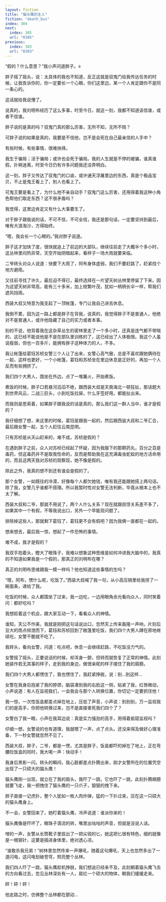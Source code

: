 ```yaml
---
layout: fiction
title: "猫头鹰的主人"
fiction: "death_bus"
index: 304
next:
  index: 305
  url: "0305"
previous:
  index: 303
  url: "0303"
---
```

“假的？什么意思？”我小声问道胖子。≥

胖子摇了摇头，说：太具体的我也不知道，反正这就是驭鬼门给我传达任务的时候，让我告诉你的，你一定要长一个心眼，你们这里边，某一个人肯定跟你不是同一条心的。

这话就给我说懵了。

说真的，我刘明布经历了这么多事，时至今日，就这一刻，我都不知道该信谁，或者不信谁。

胖子说的是真的吗？驭鬼门真的那么厉害，无所不知，无所不晓？

可胖子说的如果是真的，我要是不信他，岂不是会死在自己最亲信的人手中？

有些时候，有些事情，很难抉择。

我生于骗局；活于骗局；或许也会死于骗局。我的人生就是不停的被骗，谁真谁假，扑朔迷离，时至今日仍有许多问题我还没弄明白。

这一刻，胖子又传达了驭鬼门的口谕，或许通天浮屠里边的东西，真是个极品宝贝，不止是鬼王看上了，别人也看上了。

可鬼王要是看上了，为什么他不亲自动手？驭鬼门这么厉害，还用得着我这种小角色帮他们取走东西？这不很矛盾吗？

我觉得，这里边肯定又有什么大事要生了。

对于胖子跟我说的话，不可不信，不可全信，我还是那句话，一定要坚持到最后，唯有大浪淘沙，方得始终。

“嗯，我会长一个心眼的。”我对胖子说道。

胖子这才加快了度，很快就追上了前边的大部队，继续往前走了大概半个多小时，这丛林里闷热异常，天空开始阴暗起来，看样子一场大雨就要来临。

二爷转头对众人说道：快要下大雨了，阿布身体虚弱，我们不要赶路了，赶紧找个地方避雨。

又往前寻找了许久，最后迫不得已，最终选择在一片望天树丛林里停留了下来。因为这望天树非常高，能有三十多米，加上枝繁叶茂，犹如一柄柄长伞一样，帮我们遮风挡雨。

西装大叔又特意为我支起了一顶帐篷，专门让我自己进去休息。

我倒不累，因为这一路上都是胖子在背我，说真的，我觉得胖子不是普通人，他绝对不是普通人，或许他隐藏了自己的实力或者本事。

别的不说，他背着我在这杂草丛生的密林里走了一个多小时，还真是连气都不带喘的，这已经不能说他是不是在部队里训练的了，这已经出了人体极限。我这个人虽说瘦弱，但也一百多斤，能拥有胖子这种体力的人，不多。

我让帐篷给葛钰苏桢女警三个人让了出来，女警心高气傲，总是不喜欢跟她俩待在一起，这样也更好，一个小帐篷，葛钰和苏桢坐在里边休息是正好的，再加一个人反而有些拥挤了。

我们四个大男人，围坐在外边，点了一堆篝火，开始煮饭。

煮饭的时候，胖子口若悬河滔滔不绝，跟西装大叔是天南海北一顿狂扯，那话题大到世界风云，二战三巨头，小到吃饭拉屎，什么牙签好用，都能扯出来。

而我则是思索着，如果胖子跟我说的话是真的，那么我们这一群人当中，谁才是假的？

我仔细想了想，来这里的时候，葛钰是跟我一起的，然后跟西装大叔和二爷汇合，最后跟女警一起，五个人赶往云南昆明。

只有苏桢是从天山赶来的，难不成，苏桢是假的？

在遇到胖子之前，众人对苏桢已经起了怀疑，因为我服下的那颗药丸，百分之百是毒药，但这毒药并不是取我性命的，反而是帮助我在这充满毒虫蛇蚁的地方活命用的，而且这两天我对苏桢的观察现，她不像是假的。

除此之外，我真的想不到还有谁会是假的了。

那个女警，一如既往的冷漠，好像每个人都欠她钱，唯有我还能跟她搭上两句话。除了我，女警几乎谁都不搭理。所以我暂时性对女警无法判断，毕竟从根本上也不太了解。

西装大叔和二爷，那就不用说了，两个人什么关系？现在就跟叔侄关系差不多了，如果其中一个有假，不等我说出口，另外一个早能现问题了。

排除掉这些人，那就剩下葛钰了，葛钰更不会有假吧？因为我俩一直都在一起的。

想来想去，最后我一惊，想起了一件恐怖的事情。

难不成，我才是假的？

我双手抱着头，瞪大了眼珠子，我难以想象这种思维是如何冲进我大脑中的，我真的不知道如果我是一个假的，那真正的刘明布在哪？

真正的刘明布思维跟我一模一样吗？他也知道这些事情的生吗？

“喂，阿布，愣什么呢，吃饭了。”西装大叔喊了我一句，从小高压锅里给我捞了一碗面条，递给了我。

吃饭的时候，众人都围坐了过来，我一边吃，一边用眼角余光看向众人，同时笑着问：都好吃吗？

我想趁着这个机会，跟大家互动一下，看看众人的神情。

谁知，天公不作美，我就是刚把这句话说出口，忽然天上传来轰隆一声响，片刻后豆大的雨点倾泄而下，葛钰和苏桢回到了敞篷里吃饭，我们四个大男人蹲在原地继续吃，女警干脆就不吃了。

我转头，看向女警，问道：吃点吧，休息一会继续赶路，不吃饭没力气的。

女警摇了摇头，正要说话的时候，却浑身一颤，但转而就恢复了正常的神情。此刻她装作若无其事的样子，走到我的身边，做很亲昵的样子搂住了我的肩膀。

我们四个大男人都愣住了，我也愣住了，我赶紧挣脱，说：别...别这样...

女警在我身后抱紧了我的脖颈，脑袋凑到我的右脸这一侧，贴紧了我，红唇微动，小声说道：有人在监视我们，一会我会与那个人转换位置，你切记一定要抓住他！

我一惊，一次性饭盒都差点掉在地上，压低了声音，小声说：别别别，万一监视我们的是高手，你把他转换过来，岂不是直接害死我们四个了？

女警白了我一眼，小声在我耳边说：真是实力强劲的高手，用得着偷窥监视吗？

仔细一想，女警说的也有道理，我就嗯了一声，点了点头。还没来得及做好心理准备，下一秒女警就忽然不见了。

西装大叔，胖子，二爷，都是一愣，尤其是胖子，饭盒都吓的掉在了地上，正在弯腰捡饭盒的同时，我大喝一声：快动手！

我身后黑影一闪，转头的瞬间，我心脏都差点扑腾出来，刚才女警所在的位置凭空出现了一只硕大的猫头鹰！

猫头鹰刚一出现，就立在了我的肩头，我吓了一跳，它也吓了一跳，此刻扑腾翅膀就要飞走，我一把拽住了猫头鹰的一只爪子，狠狠的拽下来。

胖子直接一记虎扑，整个人犹如一枚人肉炸弹，猛的一下扑过来，压在这一只硕大的猫头鹰身上。

不一会，女警回来了，她盯着猫头鹰，冷声说道：谁派你来的！

猫头鹰像是吓坏了，眼珠子滴流的转，嘴里出咕咕的声音，但就是没说人话。

噌的一声，女警从长筒靴子里拔出了一把尖锐的匕，她这把匕很有特色，细的就像是一根钢针，这要是插进身体里，绝对透心凉。

“谁敢杀我兄弟！”树林里忽然传来一声爆吼，随着这句爆吼，天上也忽然多出了一道闪电，这闪电划破苍穹，照亮整个丛林。

我们四人吓了一跳，猫头鹰趁机挣脱，我们想追已经来不及，此刻朝着猫头鹰飞去的方向看过去，忽见丛林深处有一人，肩扛一个硕大的物体，朝我们缓缓走来。

砰！砰！砰！

他走路之时，仿佛整个丛林都在颤动...